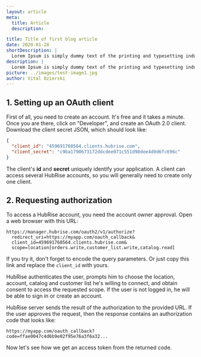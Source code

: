 ```yaml
---
layout: article
meta:
  title: Article
  description:

title: Title of first blog article
date: 2020-01-28
shortDescription: |
  Lorem Ipsum is simply dummy text of the printing and typesetting industry. Lorem Ipsum has been the industry's standard dummy text ever since the 1500s,
description: |
  Lorem Ipsum is simply dummy text of the printing and typesetting industry. Lorem Ipsum has been the industry's standard dummy text ever since the 1500s, when an unknown printer took a galley of type and scrambled it to make a type specimen book. It has survived not only five centuries, but also the leap into electronic typesetting, remaining essentially unchanged. It was popularised in the 1960s with the release of Letraset sheets containing Lorem Ipsum passages, and more recently with desktop publishing software like Aldus PageMaker including versions of Lorem Ipsum.
picture: ../images/test-image1.jpg
author: Vital Ozierski
---
```


## 1. Setting up an OAuth client

First of all, you need to create an account. It's free and it takes a minute. Once you are there, click on "Developer", and create an OAuth 2.0 client. Download the client secret JSON, which should look like:

```json
{
  "client_id": "459691768564.clients.hubrise.com",
  "client_secret": "c9ba1790673172ddcdee071c551d98dee4d0d6fc696c"
}
```

The client's **id** and **secret** uniquely identify your application. A client can access several HubRise accounts, so you will generally need to create only one client.

## 2. Requesting authorization

To access a HubRise account, you need the account owner approval. Open a web browser with this URL:

```http
https://manager.hubrise.com/oauth2/v1/authorize?
  redirect_uri=https://myapp.com/oauth_callback&
  client_id=459691768564.clients.hubrise.com&
  scope=location[orders.write,customer_list.write,catalog.read]
```

If you try it, don't forget to encode the query parameters. Or just copy this link and replace the `client_id` with yours.

HubRise authenticates the user, prompts him to choose the location, account, catalog and customer list he's willing to connect, and obtain consent to access the requested scope. If the user is not logged in, he will be able to sign in or create an account.

HubRise server sends the result of the authorization to the provided URL. If the user approves the request, then the response contains an authorization code that looks like:

```http
https://myapp.com/oauth_callback?code=ffae0047c4d6b9e02f95e76a3f6a32...
```

Now let's see how we get an access token from the returned code.
